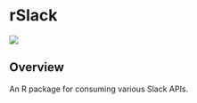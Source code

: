 # rSlack

![](https://img.shields.io/badge/lifecycle-developing-red)

## Overview
An R package for consuming various Slack APIs.
